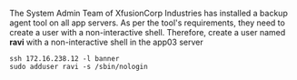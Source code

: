 The System Admin Team of XfusionCorp Industries has installed a backup agent tool on all app servers. As per the tool's requirements, they need to create a user with a non-interactive shell. Therefore, create a user named **ravi** with a non-interactive shell in the app03 server

```
ssh 172.16.238.12 -l banner 
sudo adduser ravi -s /sbin/nologin
```
